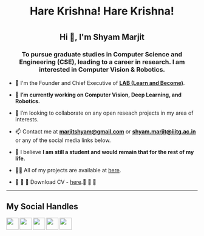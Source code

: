 <h1 align="center"> Hare Krishna! Hare Krishna!<h1>
<h2 align="center">Hi 👋, I'm Shyam Marjit</h2>
<h3 align="center" > To pursue graduate studies in Computer Science and Engineering (CSE), leading to a career in research. I am
interested in Computer Vision & Robotics. </h3>

- 🤝 I'm the Founder and Chief Executive of **[LAB (Learn and Become)](https://learnandbecome.com)**.

- 🔭 **I’m currently working on Computer Vision, Deep Learning, and Robotics.**
- 👯 I’m looking to collaborate on any open reseach projects in my area of interests.

- 📫 Contact me at **marjitshyam@gmail.com** or **shyam.marjit@iiitg.ac.in** or any of the social media links below.

- 🧘 I believe  **I am still a student and would remain that for the rest of my life.**
- 👨‍💻 All of my projects are available at [here](https://github.com/shyammarjit?tab=projects).
- 🤝 🤝 🔭  Download CV - [here](https://drive.google.com/file/d/1y6T6iQq6LrY1jg03ONaCKk1RoWSAgsh3/view?usp=sharing).🔭 🤝 🤝 
<hr/>

## My Social Handles
<p align="center">
<a href="https://www.facebook.com/shyam.marjit.37/" target="_blank"><img align="left" height="32" width="32" src="https://cdn.jsdelivr.net/npm/simple-icons@v3/icons/facebook.svg" /></a>
<a  href="https://www.youtube.com/channel/UC37Z88Ku2u7ssqGPmOUqAVw/videos" target="_blank"><img align="left" height="32" width="32" src="https://cdn.jsdelivr.net/npm/simple-icons@v3/icons/youtube.svg" /></a> 
<a  href="https://www.youtube.com/channel/UCmWzLOwWxRLjedHCFfPOlnQ/videos" target="_blank"><img align="left" height="32" width="32" src="https://cdn.jsdelivr.net/npm/simple-icons@v3/icons/youtube.svg" /></a> 
<a href="https://www.instagram.com/marjitshyam/" target="_blank"><img align="left" height="32" width="32" src="https://cdn.jsdelivr.net/npm/simple-icons@v3/icons/instagram.svg" /></a>
<a href="https://www.linkedin.com/in/shyam-marjit/" target="_blank"><img align="left" height="32" width="32" src="https://cdn.jsdelivr.net/npm/simple-icons@v3/icons/linkedin.svg" /></a>
<br/>
